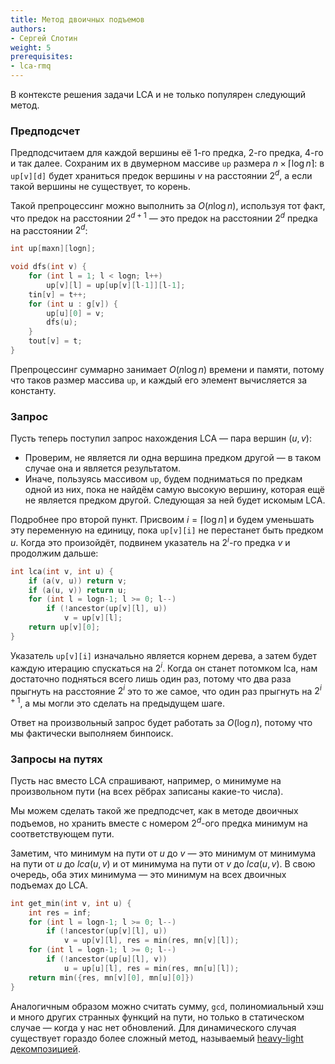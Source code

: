 ```yaml
---
title: Метод двоичных подъемов
authors:
- Сергей Слотин
weight: 5
prerequisites:
- lca-rmq
---
```


В контексте решения задачи LCA и не только популярен следующий метод.

### Предподсчет

Предподсчитаем для каждой вершины её 1-го предка, 2-го предка, 4-го и так далее. Сохраним их в двумерном массиве `up` размера $n \times \lceil \log n \rceil$: в `up[v][d]` будет храниться предок вершины $v$ на расстоянии $2^d$, а если такой вершины не существует, то корень.

Такой препроцессинг можно выполнить за $O(n \log n)$, используя тот факт, что предок на расстоянии $2^{d+1}$ — это предок на расстоянии $2^d$ предка на расстоянии $2^d$:

```c++
int up[maxn][logn];

void dfs(int v) {
    for (int l = 1; l < logn; l++)
        up[v][l] = up[up[v][l-1]][l-1];
    tin[v] = t++;
    for (int u : g[v]) {
        up[u][0] = v;
        dfs(u);
    }
    tout[v] = t;
}
```

Препроцессинг суммарно занимает $O(n \log n)$ времени и памяти, потому что таков размер массива `up`, и каждый его элемент вычисляется за константу.

### Запрос

Пусть теперь поступил запрос нахождения LCA — пара вершин $(u, v)$:

* Проверим, не является ли одна вершина предком другой — в таком случае она и является результатом.
* Иначе, пользуясь массивом `up`, будем подниматься по предкам одной из них, пока не найдём самую высокую вершину, которая ещё не является предком другой. Следующая за ней будет искомым LCA.

Подробнее про второй пункт. Присвоим $i = \lceil \log n \rceil$ и будем уменьшать эту переменную на единицу, пока `up[v][i]` не перестанет быть предком $u$. Когда это произойдёт, подвинем указатель на $2^i$-го предка $v$ и продолжим дальше:

```c++
int lca(int v, int u) {
    if (a(v, u)) return v;
    if (a(u, v)) return u;
    for (int l = logn-1; l >= 0; l--)
        if (!ancestor(up[v][l], u))
            v = up[v][l];
    return up[v][0];
}
```

Указатель `up[v][i]` изначально является корнем дерева, а затем будет каждую итерацию спускаться на $2^i$. Когда он станет потомком lca, нам достаточно подняться всего лишь один раз, потому что два раза прыгнуть на расстояние $2^i$ это то же самое, что один раз прыгнуть на $2^{i+1}$, а мы могли это сделать на предыдущем шаге.

Ответ на произвольный запрос будет работать за $O(\log n)$, потому что мы фактически выполняем бинпоиск.

### Запросы на путях

Пусть нас вместо LCA спрашивают, например, о минимуме на произвольном пути (на всех рёбрах записаны какие-то числа).

Мы можем сделать такой же предподсчет, как в методе двоичных подъемов, но хранить вместе с номером $2^d$-ого предка минимум на соответствующем пути.

Заметим, что минимум на пути от $u$ до $v$ — это минимум от минимума на пути от $u$ до $lca(u, v)$ и от минимума на пути от $v$ до $lca(u, v)$. В свою очередь, оба этих минимума — это минимум на всех двоичных подъемах до LCA.

```c++
int get_min(int v, int u) {
    int res = inf;
    for (int l = logn-1; l >= 0; l--)
        if (!ancestor(up[v][l], u))
            v = up[v][l], res = min(res, mn[v][l]);
    for (int l = logn-1; l >= 0; l--)
        if (!ancestor(up[u][l], v))
            u = up[u][l], res = min(res, mn[u][l]);
    return min({res, mn[v][0], mn[u][0]})
}
```

Аналогичным образом можно считать сумму, `gcd`, полиномиальный хэш и много других странных функций на пути, но только в статическом случае — когда у нас нет обновлений. Для динамического случая существует гораздо более сложный метод, называемый [heavy-light декомпозицией](../heavy-light).
